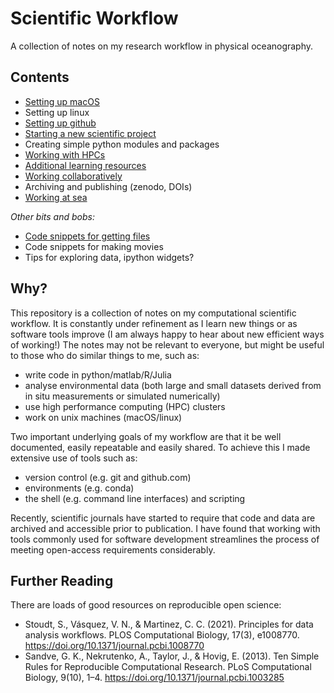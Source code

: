 # Scientific Workflow

A collection of notes on my research workflow in physical oceanography. 

## Contents

* [Setting up macOS](macOS_setup.md)
* Setting up linux
* [Setting up github](github_setup.md)
* [Starting a new scientific project](scientific_projects.md)
* Creating simple python modules and packages
* [Working with HPCs](HPC_clusters.md)
* [Additional learning resources](learning_resources.md)
* [Working collaboratively](collaboration.md)
* Archiving and publishing (zenodo, DOIs)
* [Working at sea](sea.md)

*Other bits and bobs:*

* [Code snippets for getting files](get_snippets.md)
* Code snippets for making movies
* Tips for exploring data, ipython widgets?

## Why?

This repository is a collection of notes on my computational scientific workflow. It is constantly under refinement as I learn new things or as software tools improve (I am always happy to hear about new efficient ways of working!) The notes may not be relevant to everyone, but might be useful to those who do similar things to me, such as:

* write code in python/matlab/R/Julia
* analyse environmental data (both large and small datasets derived from in situ measurements or simulated numerically)
* use high performance computing (HPC) clusters
* work on unix machines (macOS/linux)

Two important underlying goals of my workflow are that it be well documented, easily repeatable and easily shared. To achieve this I made extensive use of tools such as:

* version control (e.g. git and github.com)
* environments (e.g. conda)
* the shell (e.g. command line interfaces) and scripting

Recently, scientific journals have started to require that code and data are archived and accessible prior to publication. I have found that working with tools commonly used for software development streamlines the process of meeting open-access requirements considerably.

## Further Reading

There are loads of good resources on reproducible open science:

* Stoudt, S., Vásquez, V. N., & Martinez, C. C. (2021). Principles for data analysis workflows. PLOS Computational Biology, 17(3), e1008770. https://doi.org/10.1371/journal.pcbi.1008770
* Sandve, G. K., Nekrutenko, A., Taylor, J., & Hovig, E. (2013). Ten Simple Rules for Reproducible Computational Research. PLoS Computational Biology, 9(10), 1–4. https://doi.org/10.1371/journal.pcbi.1003285
